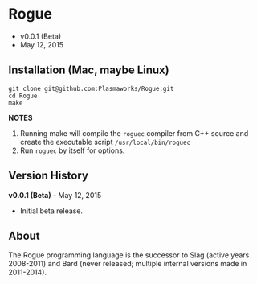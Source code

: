 Rogue
=====
- v0.0.1 (Beta)
- May 12, 2015

## Installation (Mac, maybe Linux)
    git clone git@github.com:Plasmaworks/Rogue.git
    cd Rogue
    make

**NOTES**

1. Running make will compile the `roguec` compiler from C++ source and create the executable script `/usr/local/bin/roguec`
2. Run `roguec` by itself for options.

## Version History
**v0.0.1 (Beta)** - May 12, 2015

- Initial beta release.

## About
The Rogue programming language is the successor to Slag (active years 2008-2011) and Bard (never released; multiple internal versions made in 2011-2014).


